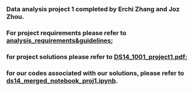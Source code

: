 ### Data analysis project 1 completed by Erchi Zhang and Joz Zhou. <br />
### For project requirements please refer to [analysis_requirements&guidelines](analysis_requirements&guidelines/);<br />
### for project solutions please refer to [DS14_1001_project1.pdf](/DS14_1001_project1.pdf);<br />
### for our codes associated with our solutions, please refer to [ds14_merged_notebook_proj1.ipynb](/ds14_merged_notebook_proj1.ipynb).
